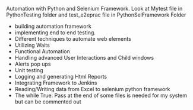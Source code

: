 Automation with Python and Selenium Framework.  Look at Mytest file in PythonTesting folder and test_e2eprac file in PythonSelFramework Folder
  -  building automation framework 
  -  implementing end to end testing.
  -  Different techniques to automate web elements
  -  Utilizing Waits
  -  Functional Automation
  -  Handling advanced User Interactions and Child windows
  -  Alerts pop ups
  -  Unit testing
  -  Logging and generating Html Reports
  -  Integrating Framework to Jenkins
  -  Reading/Writing data from Excel to selenium python framework
  - The while True: Pass at the end of some files is needed for my system but can be commented out
